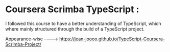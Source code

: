 # Coursera Scrimba TypeScript :

I followed this course to have a better understanding of TypeScript, which where mainly structured through the build of a TypeScript project. 

Appearance-wise ----> https://jean-joooo.github.io/TypeScript-Coursera-Scrimba-Project/
